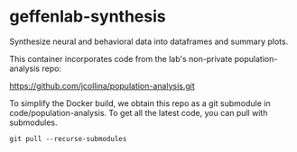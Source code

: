 # geffenlab-synthesis
Synthesize neural and behavioral data into dataframes and summary plots.

This container incorporates code from the lab's non-private population-analysis repo:

https://github.com/jcollina/population-analysis.git

To simplify the Docker build, we obtain this repo as a git submodule in code/population-analysis.
To get all the latest code, you can pull with submodules.

```
git pull --recurse-submodules
```
